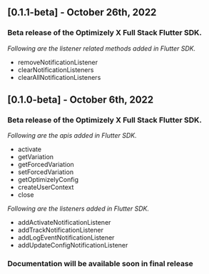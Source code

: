 
## [0.1.1-beta] - October 26th, 2022
### Beta release of the Optimizely X Full Stack Flutter SDK.
*Following are the listener related methods added in Flutter SDK.*
* removeNotificationListener
* clearNotificationListeners
* clearAllNotificationListeners

## [0.1.0-beta] - October 6th, 2022
### Beta release of the Optimizely X Full Stack Flutter SDK.
*Following are the apis added in Flutter SDK.*
* activate
* getVariation
* getForcedVariation
* setForcedVariation
* getOptimizelyConfig
* createUserContext
* close

*Following are the listeners added in Flutter SDK.*
* addActivateNotificationListener
* addTrackNotificationListener
* addLogEventNotificationListener
* addUpdateConfigNotificationListener

### **Documentation will be available soon in final release**
